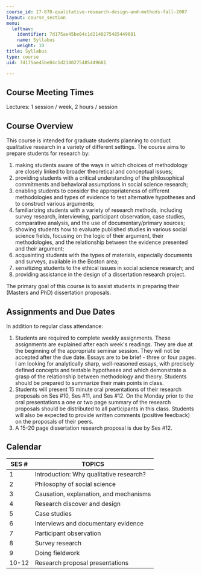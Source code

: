 ```yaml
---
course_id: 17-878-qualitative-research-design-and-methods-fall-2007
layout: course_section
menu:
  leftnav:
    identifier: 7d175ae45be04c1d2140275485449681
    name: Syllabus
    weight: 10
title: Syllabus
type: course
uid: 7d175ae45be04c1d2140275485449681

---
```


Course Meeting Times
--------------------

Lectures: 1 session / week, 2 hours / session

Course Overview
---------------

This course is intended for graduate students planning to conduct qualitative research in a variety of different settings. The course aims to prepare students for research by:

1.  making students aware of the ways in which choices of methodology are closely linked to broader theoretical and conceptual issues;
2.  providing students with a critical understanding of the philosophical commitments and behavioral assumptions in social science research;
3.  enabling students to consider the appropriateness of different methodologies and types of evidence to test alternative hypotheses and to construct various arguments;
4.  familiarizing students with a variety of research methods, including survey research, interviewing, participant observation, case studies, comparative analysis, and the use of documentary/primary sources;
5.  showing students how to evaluate published studies in various social science fields, focusing on the logic of their argument, their methodologies, and the relationship between the evidence presented and their argument;
6.  acquainting students with the types of materials, especially documents and surveys, available in the Boston area;
7.  sensitizing students to the ethical issues in social science research; and
8.  providing assistance in the design of a dissertation research project.

The primary goal of this course is to assist students in preparing their (Masters and PhD) dissertation proposals.

Assignments and Due Dates
-------------------------

In addition to regular class attendance:

1.  Students are required to complete weekly assignments. These assignments are explained after each week's readings. They are due at the beginning of the appropriate seminar session. They will not be accepted after the due date. Essays are to be brief - three or four pages. I am looking for analytically sharp, well-reasoned essays, with precisely defined concepts and testable hypotheses and which demonstrate a grasp of the relationship between methodology and theory. Students should be prepared to summarize their main points in class.
2.  Students will present 15 minute oral presentations of their research proposals on Ses #10, Ses #11, and Ses #12. On the Monday prior to the oral presentations a one or two page summary of the research proposals should be distributed to all participants in this class. Students will also be expected to provide written comments (positive feedback) on the proposals of their peers.
3.  A 15-20 page dissertation research proposal is due by Ses #12.

Calendar
--------

| SES # | TOPICS |
| --- | --- |
| 1 | Introduction: Why qualitative research? |
| 2 | Philosophy of social science |
| 3 | Causation, explanation, and mechanisms |
| 4 | Research discover and design |
| 5 | Case studies |
| 6 | Interviews and documentary evidence |
| 7 | Participant observation |
| 8 | Survey research |
| 9 | Doing fieldwork |
| 10-12 | Research proposal presentations